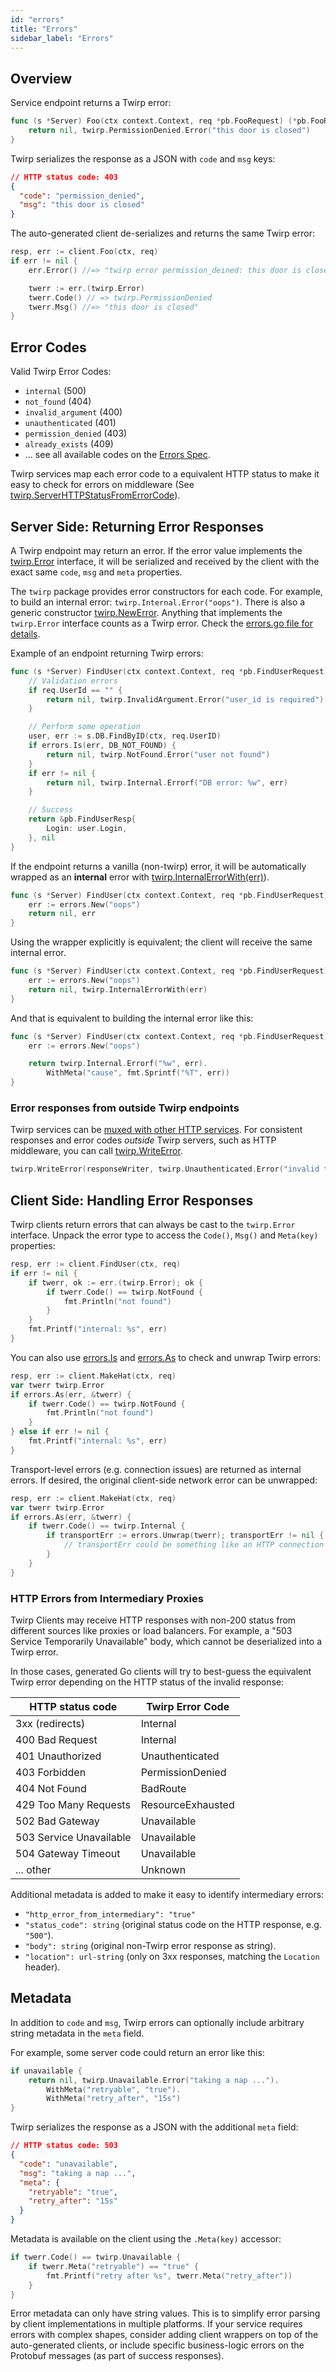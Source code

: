 ```yaml
---
id: "errors"
title: "Errors"
sidebar_label: "Errors"
---
```


## Overview

Service endpoint returns a Twirp error:

```go
func (s *Server) Foo(ctx context.Context, req *pb.FooRequest) (*pb.FooResp, error) {
    return nil, twirp.PermissionDenied.Error("this door is closed")
}
```

Twirp serializes the response as a JSON with `code` and `msg` keys:

```json
// HTTP status code: 403
{
  "code": "permission_denied",
  "msg": "this door is closed"
}
```

The auto-generated client de-serializes and returns the same Twirp error:

```go
resp, err := client.Foo(ctx, req)
if err != nil {
    err.Error() //=> "twirp error permission_deined: this door is closed"

    twerr := err.(twirp.Error)
    twerr.Code() // => twirp.PermissionDenied
    twerr.Msg() //=> "this door is closed"
}
```

## Error Codes

Valid Twirp Error Codes:

 * `internal` (500)
 * `not_found` (404)
 * `invalid_argument` (400)
 * `unauthenticated` (401)
 * `permission_denied` (403)
 * `already_exists` (409)
 * ... see all available codes on the [Errors Spec](spec_v7.md#error-codes).

Twirp services map each error code to a equivalent HTTP status to make it easy to check for errors on middleware (See [twirp.ServerHTTPStatusFromErrorCode](https://pkg.go.dev/github.com/twitchtv/twirp#ServerHTTPStatusFromErrorCode)).


## Server Side: Returning Error Responses

A Twirp endpoint may return an error. If the error value implements the [twirp.Error](https://pkg.go.dev/github.com/twitchtv/twirp#Error) interface, it will be serialized and received by the client with the exact same `code`, `msg` and `meta` properties.

The `twirp` package provides error constructors for each code. For example, to build an internal error: `twirp.Internal.Error("oops")`. There is also a generic constructor [twirp.NewError](https://pkg.go.dev/github.com/twitchtv/twirp#NewError). Anything that implements the `twirp.Error` interface counts as a Twirp error. Check the [errors.go file for details](https://github.com/twitchtv/twirp/blob/main/errors.go).

Example of an endpoint returning Twirp errors:

```go
func (s *Server) FindUser(ctx context.Context, req *pb.FindUserRequest) (*pb.FindUserResp, error) {
    // Validation errors
    if req.UserId == "" {
        return nil, twirp.InvalidArgument.Error("user_id is required")
    }

    // Perform some operation
    user, err := s.DB.FindByID(ctx, req.UserID)
    if errors.Is(err, DB_NOT_FOUND) {
        return nil, twirp.NotFound.Error("user not found")
    }
    if err != nil {
        return nil, twirp.Internal.Errorf("DB error: %w", err)
    }

    // Success
    return &pb.FindUserResp{
        Login: user.Login,
    }, nil
}
```

If the endpoint returns a vanilla (non-twirp) error, it will be automatically wrapped as an **internal** error with [twirp.InternalErrorWith(err)](https://pkg.go.dev/github.com/twitchtv/twirp#InternalErrorWith)).

```go
func (s *Server) FindUser(ctx context.Context, req *pb.FindUserRequest) (*pb.FindUserResp, error) {
    err := errors.New("oops")
    return nil, err
}
```

Using the wrapper explicitly is equivalent; the client will receive the same internal error.

```go
func (s *Server) FindUser(ctx context.Context, req *pb.FindUserRequest) (*pb.FindUserResp, error) {
    err := errors.New("oops")
    return nil, twirp.InternalErrorWith(err)
}
```

And that is equivalent to building the internal error like this:

```go
func (s *Server) FindUser(ctx context.Context, req *pb.FindUserRequest) (*pb.FindUserResp, error) {
    err := errors.New("oops")

	return twirp.Internal.Errorf("%w", err).
        WithMeta("cause", fmt.Sprintf("%T", err))
}
```

### Error responses from outside Twirp endpoints

Twirp services can be [muxed with other HTTP services](mux.md). For consistent responses and error codes _outside_ Twirp servers, such as HTTP middleware, you can call [twirp.WriteError](https://pkg.go.dev/github.com/twitchtv/twirp#WriteError).

```go
twirp.WriteError(responseWriter, twirp.Unauthenticated.Error("invalid token"))
```


## Client Side: Handling Error Responses

Twirp clients return errors that can always be cast to the `twirp.Error` interface. Unpack the error type to access the `Code()`, `Msg()` and `Meta(key)` properties:

```go
resp, err := client.FindUser(ctx, req)
if err != nil {
    if twerr, ok := err.(twirp.Error); ok {
        if twerr.Code() == twirp.NotFound {
            fmt.Println("not found")
        }
    }
    fmt.Printf("internal: %s", err)
}
```

You can also use [errors.Is](https://pkg.go.dev/errors#Is) and [errors.As](https://pkg.go.dev/errors#As) to check and unwrap Twirp errors:

```go
resp, err := client.MakeHat(ctx, req)
var twerr twirp.Error
if errors.As(err, &twerr) {
    if twerr.Code() == twirp.NotFound {
        fmt.Println("not found")
    }
} else if err != nil {
    fmt.Printf("internal: %s", err)
}
```

Transport-level errors (e.g. connection issues) are returned as internal errors. If desired, the original client-side network error can be unwrapped:

```go
resp, err := client.MakeHat(ctx, req)
var twerr twirp.Error
if errors.As(err, &twerr) {
    if twerr.Code() == twirp.Internal {
        if transportErr := errors.Unwrap(twerr); transportErr != nil {
            // transportErr could be something like an HTTP connection error
        }
    }
}
```

### HTTP Errors from Intermediary Proxies

Twirp Clients may receive HTTP responses with non-200 status
from different sources like proxies or load balancers. For example,
a "503 Service Temporarily Unavailable" body, which cannot be
deserialized into a Twirp error.

In those cases, generated Go clients will try to best-guess the equivalent Twirp error depending on the HTTP status of the invalid response:

| HTTP status code         |  Twirp Error Code
| ------------------------ | ------------------
| 3xx (redirects)          | Internal
| 400 Bad Request          | Internal
| 401 Unauthorized         | Unauthenticated
| 403 Forbidden            | PermissionDenied
| 404 Not Found            | BadRoute
| 429 Too Many Requests    | ResourceExhausted
| 502 Bad Gateway          | Unavailable
| 503 Service Unavailable  | Unavailable
| 504 Gateway Timeout      | Unavailable
| ... other                | Unknown

Additional metadata is added to make it easy to identify intermediary errors:

* `"http_error_from_intermediary": "true"`
* `"status_code": string` (original status code on the HTTP response, e.g. `"500"`).
* `"body": string` (original non-Twirp error response as string).
* `"location": url-string` (only on 3xx responses, matching the `Location` header).


## Metadata

In addition to `code` and `msg`, Twirp errors can optionally include arbitrary string metadata in the `meta` field.

For example, some server code could return an error like this:

```go
if unavailable {
    return nil, twirp.Unavailable.Error("taking a nap ...").
        WithMeta("retryable", "true").
        WithMeta("retry_after", "15s")
}
```

Twirp serializes the response as a JSON with the additional `meta` field:

```json
// HTTP status code: 503
{
  "code": "unavailable",
  "msg": "taking a nap ...",
  "meta": {
    "retryable": "true",
    "retry_after": "15s"
  }
}
```

Metadata is available on the client using the `.Meta(key)` accessor:

```go
if twerr.Code() == twirp.Unavailable {
    if twerr.Meta("retryable") == "true" {
        fmt.Printf("retry after %s", twerr.Meta("retry_after"))
    }
}
```

Error metadata can only have string values. This is to simplify error parsing by client implementations in multiple platforms. If your service requires errors with complex shapes, consider adding client wrappers on top of the auto-generated clients, or include specific business-logic errors on the Protobuf messages (as part of success responses).

